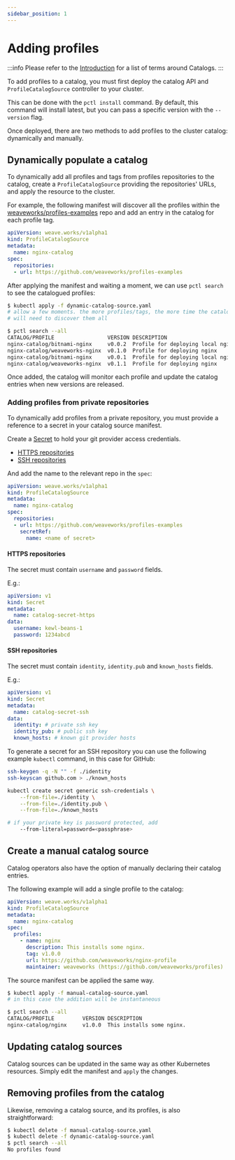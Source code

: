 ```yaml
---
sidebar_position: 1
---
```


# Adding profiles

:::info
Please refer to the [Introduction](/docs/intro#catalog) for a list of terms
around Catalogs.
:::

To add profiles to a catalog, you must first deploy the catalog API
and `ProfileCatalogSource` controller to your cluster.

This can be done with the `pctl install` command. By default, this command
will install latest, but you can pass a specific version with the `--version`
flag.

Once deployed, there are two methods to add profiles to the cluster catalog:
dynamically and manually.

## Dynamically populate a catalog

To dynamically add all profiles and tags from profiles repositories to the catalog,
create a `ProfileCatalogSource` providing the repositories' URLs,
and apply the resource to the cluster.

For example, the following manifest will discover all the profiles within the
[weaveworks/profiles-examples](https://github.com/weaveworks/profiles-examples) repo
and add an entry in the catalog for each profile tag.

```yaml
apiVersion: weave.works/v1alpha1
kind: ProfileCatalogSource
metadata:
  name: nginx-catalog
spec:
  repositories:
  - url: https://github.com/weaveworks/profiles-examples
```

After applying the manifest and waiting a moment, we can use `pctl search` to see the
catalogued profiles:

```bash
$ kubectl apply -f dynamic-catalog-source.yaml
# allow a few moments. the more profiles/tags, the more time the catalog manager
# will need to discover them all

$ pctl search --all
CATALOG/PROFILE                 VERSION DESCRIPTION
nginx-catalog/bitnami-nginx     v0.0.2  Profile for deploying local nginx chart
nginx-catalog/weaveworks-nginx  v0.1.0  Profile for deploying nginx
nginx-catalog/bitnami-nginx     v0.0.1  Profile for deploying local nginx chart
nginx-catalog/weaveworks-nginx  v0.1.1  Profile for deploying nginx
```

Once added, the catalog will monitor each profile and update the catalog entries
when new versions are released.

### Adding profiles from private repositories

To dynamically add profiles from a private repository, you must provide a reference to a
secret in your catalog source manifest.

Create a [Secret](https://kubernetes.io/docs/concepts/configuration/secret/)
to hold your git provider access credentials.
- [HTTPS repositories](#https-repositories)
- [SSH repositories](#ssh-repositories)


And add the name to the relevant repo in the `spec`:

```yaml
apiVersion: weave.works/v1alpha1
kind: ProfileCatalogSource
metadata:
  name: nginx-catalog
spec:
  repositories:
  - url: https://github.com/weaveworks/profiles-examples
    secretRef:
      name: <name of secret>
```

#### HTTPS repositories

The secret must contain `username` and `password`
fields.

E.g.:
```yaml
apiVersion: v1
kind: Secret
metadata:
  name: catalog-secret-https
data:
  username: kewl-beans-1
  password: 1234abcd
```

#### SSH repositories

The secret must contain `identity`, `identity.pub` and
`known_hosts` fields.

E.g.:
```yaml
apiVersion: v1
kind: Secret
metadata:
  name: catalog-secret-ssh
data:
  identity: # private ssh key
  identity_pub: # public ssh key
  known_hosts: # known git provider hosts
```

To generate a secret for an SSH repository you can use the following example `kubectl`
command, in this case for GitHub:

```bash
ssh-keygen -q -N "" -f ./identity
ssh-keyscan github.com > ./known_hosts

kubectl create secret generic ssh-credentials \
    --from-file=./identity \
    --from-file=./identity.pub \
    --from-file=./known_hosts

# if your private key is password protected, add
    --from-literal=password=<passphrase>
```

## Create a manual catalog source

Catalog operators also have the option of manually declaring their catalog entries.

The following example will add a single profile to the catalog:

```yaml
apiVersion: weave.works/v1alpha1
kind: ProfileCatalogSource
metadata:
  name: nginx-catalog
spec:
  profiles:
    - name: nginx
      description: This installs some nginx.
      tag: v1.0.0
      url: https://github.com/weaveworks/nginx-profile
      maintainer: weaveworks (https://github.com/weaveworks/profiles)
```

The source manifest can be applied the same way.

```bash
$ kubectl apply -f manual-catalog-source.yaml
# in this case the addition will be instantaneous

$ pctl search --all
CATALOG/PROFILE         VERSION DESCRIPTION
nginx-catalog/nginx     v1.0.0  This installs some nginx.
```

## Updating catalog sources

Catalog sources can be updated in the same way as other Kubernetes resources.
Simply edit the manifest and `apply` the changes.

## Removing profiles from the catalog

Likewise, removing a catalog source, and its profiles, is also straightforward:

```sh
$ kubectl delete -f manual-catalog-source.yaml
$ kubectl delete -f dynamic-catalog-source.yaml
$ pctl search --all
No profiles found
```
